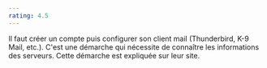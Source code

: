 ```yaml
---
rating: 4.5
---
```


Il faut créer un compte puis configurer son client mail (Thunderbird, K-9 Mail, etc.). C'est une démarche qui nécessite de connaître les informations des serveurs. Cette démarche est expliquée sur leur site.

